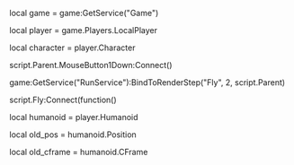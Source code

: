 local game = game:GetService("Game")

local player = game.Players.LocalPlayer

local character = player.Character

script.Parent.MouseButton1Down:Connect()

game:GetService("RunService"):BindToRenderStep("Fly", 2, script.Parent)

script.Fly:Connect(function()

local humanoid = player.Humanoid

local old\_pos = humanoid.Position

local old\_cframe = humanoid.CFrame
